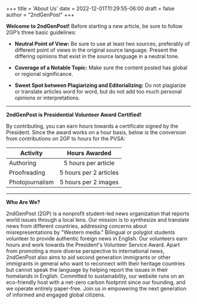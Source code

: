 +++
title = 'About Us'
date = 2022-12-01T11:29:55-06:00
draft = false
author = "2ndGenPost"
+++

**Welcome to 2ndGenPost!** Before starting a new article, be sure to follow 2GP’s three basic guidelines:

- **Neutral Point of View:** Be sure to use at least two sources, preferably of different point of views in the original source language. Present the differing opinions that exist in the source language in a neutral tone.

- **Coverage of a Notable Topic:** Make sure the content posted has global or regional significance.

- **Sweet Spot between Plagiarizing and Editorializing:** Do not plagiarize or translate articles word for word, but do not add too much personal opinions or interpretations. 

___

**2ndGenPost is Presidential Volunteer Award Certified!**

By contributing, you can earn hours towards a certificate signed by the President. Since the award works on a hour basis, below is the conversion from contributions on 2GP to hours for the PVSA:

| Activity      | Hours Awarded |
| ------------- |:-------------:|
 Authoring | 5 hours per article
 Proofreading | 5 hours per 2 articles
 Photojournalism | 5 hours per 2 images

___

**Who Are We?** 

2ndGenPost (2GP) is a nonprofit student-led news organization that reports world issues through a local lens. Our mission is to synthesize and translate news from different countries, addressing concerns about misrepresentations by "Western media." Bilingual or polyglot students volunteer to provide authentic foreign news in English. Our volunteers earn hours and work towards the President's Volunteer Service Award. Apart from promoting a more diverse perspective to international news, 2ndGenPost also aims to aid second generation immigrants or other immigrants in general who want to reconnect with their heritage countries but cannot speak the language by helping report the issues in their homelands in English. Committed to sustainability, our website runs on an eco-friendly host with a net-zero carbon footprint since our founding, and we operate entirely paper-free. Join us in empowering the next generation of informed and engaged global citizens.